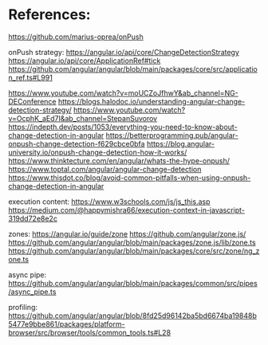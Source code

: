 References:
===========

https://github.com/marius-oprea/onPush


onPush strategy:
  https://angular.io/api/core/ChangeDetectionStrategy
  https://angular.io/api/core/ApplicationRef#tick
  https://github.com/angular/angular/blob/main/packages/core/src/application_ref.ts#L991
  
  https://www.youtube.com/watch?v=moUCZoJfhwY&ab_channel=NG-DEConference
  https://blogs.halodoc.io/understanding-angular-change-detection-strategy/ 
  https://www.youtube.com/watch?v=OcphK_aEd7I&ab_channel=StepanSuvorov
  https://indepth.dev/posts/1053/everything-you-need-to-know-about-change-detection-in-angular
  https://betterprogramming.pub/angular-onpush-change-detection-f629cbce0bfa
  https://blog.angular-university.io/onpush-change-detection-how-it-works/
  https://www.thinktecture.com/en/angular/whats-the-hype-onpush/
  https://www.toptal.com/angular/angular-change-detection
  https://www.thisdot.co/blog/avoid-common-pitfalls-when-using-onpush-change-detection-in-angular

execution content:
  https://www.w3schools.com/js/js_this.asp
  https://medium.com/@happymishra66/execution-context-in-javascript-319dd72e8e2c

zones:
  https://angular.io/guide/zone
  https://github.com/angular/zone.js/ 
  https://github.com/angular/angular/blob/main/packages/zone.js/lib/zone.ts
  https://github.com/angular/angular/blob/main/packages/core/src/zone/ng_zone.ts

async pipe:
  https://github.com/angular/angular/blob/main/packages/common/src/pipes/async_pipe.ts

profiling:
  https://github.com/angular/angular/blob/8fd25d96142ba5bd6674ba19848b5477e9bbe861/packages/platform-browser/src/browser/tools/common_tools.ts#L28

